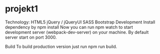 # projekt1
Technology:
HTML5
jQuery / jQueryUI
SASS
Bootstrap
Development
Install dependency by npm install
Now you can run npm watch to start development server (webpack-dev-server) on your machine. By default server start on port 3000.

Build
To build production version just run npm run build.
